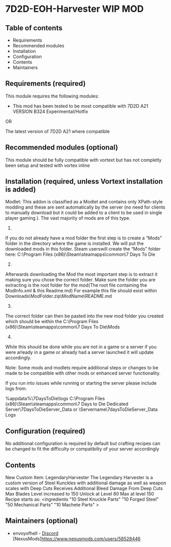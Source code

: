 
# 7D2D-EOH-Harvester WIP MOD

## Table of contents 

- Requirements
- Recommended modules
- Installation
- Configuration
- Contents
- Maintainers


## Requirements (required)

This module requires the following modules:
- This mod has been tested to be most compatible with 7D2D A21 VERSION B324 Experimental/Hotfix 

OR

The latest version of 7D2D A21 where compatible 


## Recommended modules (optional)
This module should be fully compatible with vortext but has not completly been setup and tested with vortex inline 

## Installation (required, unless Vortext installation is added)
Modlet: This addon is classified as a Modlet and contains only XPath-style modding and these are sent automatically by the server (no need for clients to manually download but it could be added to a client to be used in single player gaming ). The vast majority of mods are of this type.

1.
If you do not already have a mod folder the first step is to create a “Mods” folder in the directory where the game is installed. We will put the downloaded mods in this folder.
Steam userswill create the “Mods” folder here:
C:\Program Files (x86)\Steam\steamapps\common\7 Days To Die

2.
Afterwards downloading the Mod  the most important step is to extract  it making sure you chose the correct folder. Make sure the folder you are extracting is  the root folder for the mod(The root file containing the ModInfo.xml & this Readme.md) 
For example this file should exist within Downloads\ModFolder.zip\ModName\README.md

3.
The correct folder can then be pasted into the new mod folder you created which should be within the C:\Program Files (x86)\Steam\steamapps\common\7 Days To Die\Mods 

4.
While this should be done while you are not in a game or a server if you were arleady in a game or already had a server launched it will update accordingly. 

Note: Some mods and modlets require additional steps or changes to be made to be compatible with other mods or enhanced server functionality. 

If you run into issues while running or starting the server please include logs from:

%appdata%\7DaysToDie\logs
C:\Program Files (x86)\Steam\steamapps\common\7 Days to Die Dedicated Server\7DaysToDieServer_Data
or
\Servername\7daysToDieServer_Data Logs


## Configuration (required)
No additional configuration is required by default but crafting recipes can be changed to fit the difficulty or compatibilty of your server accordingly


## Contents
New Custom Item: LegendaryHarvester
The Legendary Harvester is a custom version of Steel Kunckles with additional damage as well as weapon scales with Deep Cuts
Receives Additional Bleed Damage From Deep Cuts
Max Blades Level increased to 150
Unlock at Level 80 Max at level 150
Recipe starts as:
    <ingredients "10 Steel Knuckle Parts" 
                 "10 Forged Steel"
                 "50 Mechanical Parts"
                 "10 Machete Parts"
    >


## Maintainers (optional)

- envoyofhell - [Discord](envoyofhell)
 [NexusMods]https://www.nexusmods.com/users/58528446
